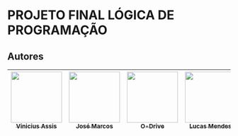 # PROJETO FINAL LÓGICA DE PROGRAMAÇÃO



## Autores

| [<img src="https://avatars.githubusercontent.com/u/91925898?v=4" width=115><br><sub>Vinicius Assis</sub>](https://github.com/ViniciusDevAssis) |  [<img src="https://avatars.githubusercontent.com/u/99445653?v=4" width=115><br><sub>José Marcos</sub>](https://github.com/socramcz) |  [<img src="https://avatars.githubusercontent.com/u/101815909?v=4" width=115><br><sub>O-Drive</sub>](https://github.com/o-Drive) |  [<img src="https://avatars.githubusercontent.com/u/94189592?v=4" width=115><br><sub>Lucas Mendes</sub>](https://github.com/Luckaszfsa) | [<img src="https://avatars.githubusercontent.com/u/91165355?v=4" width=115><br><sub>Kelvin Argolo</sub>](https://github.com/Kelvin4rgolo)
| :---: | :---: | :---: |:---: | :---: | 


